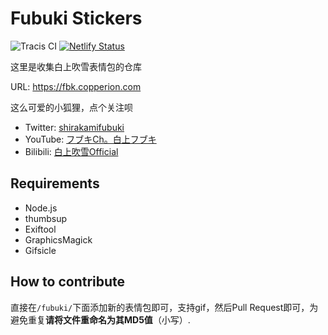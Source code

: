 # Fubuki Stickers

![Tracis CI](https://www.travis-ci.com/copperion/fubuki-stickers.svg?branch=master)
[![Netlify Status](https://api.netlify.com/api/v1/badges/b9d59878-889a-4719-9a92-ab9d27a42c1f/deploy-status)](https://app.netlify.com/sites/fubuki-stickers/deploys)

这里是收集白上吹雪表情包的仓库

URL: https://fbk.copperion.com


这么可爱的小狐狸，点个关注呗

+ Twitter: [shirakamifubuki](https://twitter.com/shirakamifubuki)
+ YouTube: [フブキCh。白上フブキ](https://www.youtube.com/channel/UCdn5BQ06XqgXoAxIhbqw5Rg?sub_confirmation=1)
+ Bilibili: [白上吹雪Official](https://space.bilibili.com/332704117)

## Requirements

+ Node.js
+ thumbsup
+ Exiftool
+ GraphicsMagick
+ Gifsicle

## How to contribute

直接在`/fubuki/`下面添加新的表情包即可，支持gif，然后Pull Request即可，为避免重复**请将文件重命名为其MD5值**（小写）.
